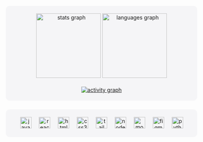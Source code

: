###

<div style="background-color: #F5F5F7; padding: 20px; border-radius: 10px;">
  <div align="center">
    <img src="https://github-readme-stats.vercel.app/api?username=iinuyha&hide_title=false&hide_rank=true&show_icons=true&include_all_commits=true&count_private=true&disable_animations=false&theme=default&locale=en&hide_border=false&title_color=58A6FF" height="170" alt="stats graph" />
    <img src="https://github-readme-stats.vercel.app/api/top-langs?username=iinuyha&locale=en&hide_title=false&layout=compact&card_width=320&langs_count=5&theme=default&hide_border=false&title_color=58A6FF" height="170" alt="languages graph" />
  </div>
  
  <div align="center" style="margin-top: 20px;">
    <a href="https://github.com/ashutosh00710/github-readme-activity-graph">
      <img src="https://github-readme-activity-graph.vercel.app/graph?username=iinuyha&theme=react-dark&bg_color=ffffff&point=58A6FF&hide_border=true&line=58A6FF&color=58A6FF&radius=8" alt="activity graph" />
    </a>
  </div>
</div>

###

<div align="center" style="background-color: #F5F5F7; padding: 20px; border-radius: 10px;">
  <img src="https://cdn.jsdelivr.net/gh/devicons/devicon/icons/javascript/javascript-original.svg" height="30" alt="javascript logo" />
  <img width="12" />
  <img src="https://cdn.jsdelivr.net/gh/devicons/devicon/icons/react/react-original.svg" height="30" alt="react logo" />
  <img width="12" />
  <img src="https://cdn.jsdelivr.net/gh/devicons/devicon/icons/html5/html5-original.svg" height="30" alt="html5 logo" />
  <img width="12" />
  <img src="https://cdn.jsdelivr.net/gh/devicons/devicon/icons/css3/css3-original.svg" height="30" alt="css3 logo" />
  <img width="12" />
  <img src="https://cdn.jsdelivr.net/gh/devicons/devicon/icons/tailwindcss/tailwindcss-original-wordmark.svg" height="30" alt="tailwindcss logo" />
  <img width="12" />
  <img src="https://cdn.jsdelivr.net/gh/devicons/devicon/icons/nodejs/nodejs-original.svg" height="30" alt="nodejs logo" />
  <img width="12" />
  <img src="https://cdn.jsdelivr.net/gh/devicons/devicon/icons/mongodb/mongodb-original.svg" height="30" alt="mongodb logo" />
  <img width="12" />
  <img src="https://cdn.jsdelivr.net/gh/devicons/devicon/icons/figma/figma-original.svg" height="30" alt="figma logo" />
  <img width="12" />
  <img src="https://cdn.jsdelivr.net/gh/devicons/devicon/icons/python/python-original.svg" height="30" alt="python logo" />
</div>

